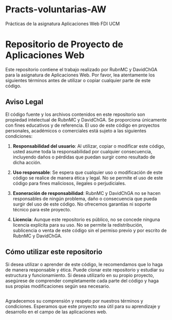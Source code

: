# Practs-voluntarias-AW
Prácticas de la asignatura Aplicaciones Web FDI UCM

# Repositorio de Proyecto de Aplicaciones Web

Este repositorio contiene el trabajo realizado por RubnMC y DavidChGA para la asignatura de Aplicaciones Web. Por favor, lea atentamente los siguientes términos antes de utilizar o copiar cualquier parte de este código.

## Aviso Legal

El código fuente y los archivos contenidos en este repositorio son propiedad intelectual de RubnMC y DavidChGA. Se proporciona únicamente con fines educativos y de referencia. 
El uso de este código en proyectos personales, académicos o comerciales está  sujeto a las siguientes condiciones:

1. **Responsabilidad del usuario**: Al utilizar, copiar o modificar este código, usted asume toda la responsabilidad por cualquier consecuencia, incluyendo daños o pérdidas que puedan surgir como resultado de dicha acción.

2. **Uso responsable**: Se espera que cualquier uso o modificación de este código se realice de manera ética y legal. No se permite el uso de este código para fines maliciosos, ilegales o perjudiciales.

3. **Exoneración de responsabilidad**: RubnMC y DavidChGA no se hacen responsables de ningún problema, daño o consecuencia que pueda surgir del uso de este código. No ofrecemos garantías ni soporte técnico para este proyecto.

4. **Licencia**: Aunque este repositorio es público, no se concede ninguna licencia explícita para su uso. No se permite la redistribución, sublicencia o venta de este código sin el permiso previo y por escrito de RubnMC y DavidChGA.

## Cómo utilizar este repositorio

Si desea utilizar o aprender de este código, le recomendamos que lo haga de manera responsable y ética. Puede clonar este repositorio y estudiar su estructura y funcionamiento. Si desea utilizarlo en su propio proyecto,
asegúrese de comprender completamente cada parte del código y haga sus propias modificaciones según sea necesario.

##

Agradecemos su comprensión y respeto por nuestros términos y condiciones. Esperamos que este proyecto sea útil para su aprendizaje y desarrollo en el campo de las aplicaciones web.
